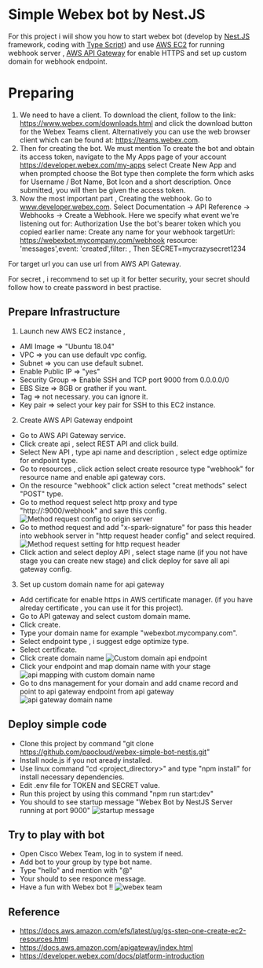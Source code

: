 # Simple Webex bot by Nest.JS

For this project i wiil show you how to start webex bot (develop by [Nest.JS](https://nestjs.com) framework, coding with [Type Script](https://www.typescriptlang.org)) and use [AWS EC2](https://aws.amazon.com/ec2/) for running webhook server , [AWS API Gateway](https://aws.amazon.com/api-gateway/) for enable HTTPS and set up custom domain for webhook endpoint.


# Preparing

1. We need to have a client. To download the client, follow to the link: https://www.webex.com/downloads.html and click the download button for the Webex Teams client. Alternatively you can use the web browser client which can be found at: https://teams.webex.com.
2. Then for creating the bot. We must mention To create the bot and obtain its access token, navigate to the My Apps page of your account https://developer.webex.com/my-apps select Create New App and when prompted choose the Bot type then complete the form which asks for Username / Bot Name, Bot Icon and a short description. Once submitted, you will then be given the access token.
3. Now the most important part , Creating the webhook. Go to www.developer.webex.com. Select Documentation -> API Reference -> Webhooks -> Create a Webhook.
Here we specify what event we're listening out for:
Authorization Use the bot's bearer token which you copied earlier
name: Create any name for your webhook
targetUrl: https://webexbot.mycompany.com/webhook
resource: 'messages',event: 'created',filter: , Then SECRET=mycrazysecret1234

For target url you can use url from AWS API Gateway.

For secret , i recommend to set up it for better security, your secret should follow how to create password in best practise.

## Prepare Infrastructure

1. Launch new AWS EC2 instance ,
- AMI Image => "Ubuntu 18.04"
- VPC => you can use default vpc config.
- Subnet => you can use default subnet.
- Enable Public IP => "yes"
- Security Group => Enable SSH and TCP port 9000 from 0.0.0.0/0
- EBS Size => 8GB or grather if you want.
- Tag => not necessary. you can ignore it.
- Key pair => select your key pair for SSH to this EC2 instance.


2. Create AWS API Gateway endpoint
- Go to AWS API Gateway service.
- Click create api , select REST API and click build.
- Select New API , type api name and description , select edge optimize for endpoint type.
- Go to resources , click action select create resource type "webhook" for resource name and enable api gateway cors.
- On the resource "webhook" click action select "creat methods" select "POST" type.
- Go to method request select http proxy and type "http://<your-aws-ec2-instance-public-ip>:9000/webhook" and save this config.
![Method request config to origin server](https://statics.paocloud.co.th/webex-simple-bot-cisco-devnet/1.png)
- Go to method request and add "x-spark-signature" for pass this header into webhook server in "http request header config" and select required.
![Method request setting for http request header](https://statics.paocloud.co.th/webex-simple-bot-cisco-devnet/2.png)
- Click action and select deploy API , select stage name (if you not have stage you can create new stage) and click deploy for save all api gateway config.

3. Set up custom domain name for api gateway
- Add certificate for enable https in AWS certificate manager. (if you have alreday certificate , you can use it for this project).
- Go to API gateway and select custom domain mame.
- Click create.
- Type your domain name for example "webexbot.mycompany.com".
- Select endpoint type , i suggest edge optimize type.
- Select certificate.
- Click create domain name
![Custom domain api endpoint](https://statics.paocloud.co.th/webex-simple-bot-cisco-devnet/3.png)
- Click your endpoint and map domain name with your stage
![api mapping with custom domain name](https://statics.paocloud.co.th/webex-simple-bot-cisco-devnet/5.png)
- Go to dns management for your domain and add cname record and point to api gateway endpoint from api gateway
![api gateway domain name](https://statics.paocloud.co.th/webex-simple-bot-cisco-devnet/4.png)

## Deploy simple code
- Clone this project by command "git clone https://github.com/paocloud/webex-simple-bot-nestjs.git"
- Install node.js if you not aready installed.
- Use linux command "cd <project_directory>" and type "npm install" for install necessary dependencies.
- Edit .env file for TOKEN and SECRET value.
- Run this project by using this command "npm run start:dev"
- You should to see startup message "Webex Bot by NestJS Server running at port 9000"
![startup message](https://statics.paocloud.co.th/webex-simple-bot-cisco-devnet/6.png)

## Try to play with bot
- Open Cisco Webex Team, log in to system if need.
- Add bot to your group by type bot name.
- Type "hello" and mention with "@<your-botname>"
- Your should to see responce message.
- Have a fun with Webex bot !!
![webex team](https://statics.paocloud.co.th/webex-simple-bot-cisco-devnet/7.png)


## Reference
- https://docs.aws.amazon.com/efs/latest/ug/gs-step-one-create-ec2-resources.html
- https://docs.aws.amazon.com/apigateway/index.html
- https://developer.webex.com/docs/platform-introduction

